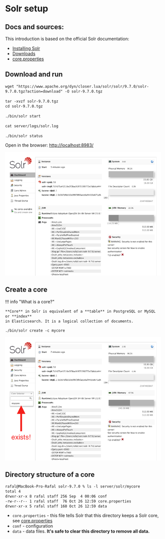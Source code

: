 # Solr setup

## Docs and sources:
This introduction is based on the official Solr documentation:

* [Installing Solr](https://solr.apache.org/guide/solr/latest/deployment-guide/installing-solr.html)
* [Downloads](https://solr.apache.org/downloads.html)
* [core.properties](https://solr.apache.org/guide/solr/latest/configuration-guide/core-discovery.html#the-core-properties-file)

## Download and run

```shell
wget "https://www.apache.org/dyn/closer.lua/solr/solr/9.7.0/solr-9.7.0.tgz?action=download" -O solr-9.7.0.tgz

tar -xvzf solr-9.7.0.tgz
cd solr-9.7.0.tgz

./bin/solr start

cat server/logs/solr.log

./bin/solr status
```

Open in the browser: [http://localhost:8983/](http://localhost:8983/)

![solr-1.png](resources/solr-1.png)

## Create a core

!!! info "What is a core?"

    **Core** in Solr is equivalent of a **table** in PostgreSQL or MySQL or **index**
    in Elasticsearch. It is a logical collection of documents.

```shell
./bin/solr create -c mycore
```
![solr-2.png](resources/solr-2.png)

## Directory structure of a core

```shell
rafal@MacBook-Pro-Rafal solr-9.7.0 % ls -l server/solr/mycore
total 4
drwxr-xr-x 8 rafal staff 256 Sep  4 00:06 conf
-rw-r--r-- 1 rafal staff  76 Oct 26 12:59 core.properties
drwxr-xr-x 5 rafal staff 160 Oct 26 12:59 data
```

* `core.properties` - this file tells Solr that this directory keeps a Solr core, see [core.properties](https://solr.apache.org/guide/solr/latest/configuration-guide/core-discovery.html#the-core-properties-file)
* `conf` - configuration
* `data` - data files. **It's safe to clear this directory to remove all data.**

